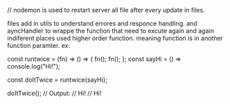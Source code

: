 // nodemon is used to restart server all file after every update in files.


files add in utils to understand errores and responce handling.
and ayncHandler to wrappe the function that need to excute again and again indiferent places used higher order function.
meaning function is in another function paramter. ex:

const runtwice = (fn) => () => {
  fn();
  fn();
};
const sayHi = () => console.log("Hi!");

const doItTwice = runtwice(sayHi);

doItTwice(); 
// Output:
// Hi!
// Hi!
